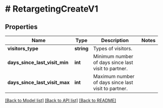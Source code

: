 # # RetargetingCreateV1

## Properties

Name | Type | Description | Notes
------------ | ------------- | ------------- | -------------
**visitors_type** | **string** | Types of visitors. |
**days_since_last_visit_min** | **int** | Minimum number of days since last visit to partner. |
**days_since_last_visit_max** | **int** | Maximum number of days since last visit to partner. |

[[Back to Model list]](../../README.md#models) [[Back to API list]](../../README.md#endpoints) [[Back to README]](../../README.md)
